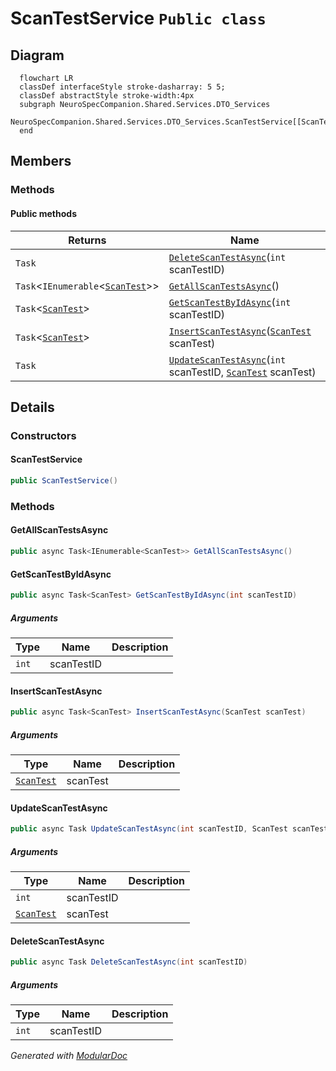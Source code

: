 # ScanTestService `Public class`

## Diagram
```mermaid
  flowchart LR
  classDef interfaceStyle stroke-dasharray: 5 5;
  classDef abstractStyle stroke-width:4px
  subgraph NeuroSpecCompanion.Shared.Services.DTO_Services
  NeuroSpecCompanion.Shared.Services.DTO_Services.ScanTestService[[ScanTestService]]
  end
```

## Members
### Methods
#### Public  methods
| Returns | Name |
| --- | --- |
| `Task` | [`DeleteScanTestAsync`](#deletescantestasync)(`int` scanTestID) |
| `Task`&lt;`IEnumerable`&lt;[`ScanTest`](./neurospecsharedmodelsdto-ScanTest)&gt;&gt; | [`GetAllScanTestsAsync`](#getallscantestsasync)() |
| `Task`&lt;[`ScanTest`](./neurospecsharedmodelsdto-ScanTest)&gt; | [`GetScanTestByIdAsync`](#getscantestbyidasync)(`int` scanTestID) |
| `Task`&lt;[`ScanTest`](./neurospecsharedmodelsdto-ScanTest)&gt; | [`InsertScanTestAsync`](#insertscantestasync)([`ScanTest`](./neurospecsharedmodelsdto-ScanTest) scanTest) |
| `Task` | [`UpdateScanTestAsync`](#updatescantestasync)(`int` scanTestID, [`ScanTest`](./neurospecsharedmodelsdto-ScanTest) scanTest) |

## Details
### Constructors
#### ScanTestService
```csharp
public ScanTestService()
```

### Methods
#### GetAllScanTestsAsync
```csharp
public async Task<IEnumerable<ScanTest>> GetAllScanTestsAsync()
```

#### GetScanTestByIdAsync
```csharp
public async Task<ScanTest> GetScanTestByIdAsync(int scanTestID)
```
##### Arguments
| Type | Name | Description |
| --- | --- | --- |
| `int` | scanTestID |   |

#### InsertScanTestAsync
```csharp
public async Task<ScanTest> InsertScanTestAsync(ScanTest scanTest)
```
##### Arguments
| Type | Name | Description |
| --- | --- | --- |
| [`ScanTest`](./neurospecsharedmodelsdto-ScanTest) | scanTest |   |

#### UpdateScanTestAsync
```csharp
public async Task UpdateScanTestAsync(int scanTestID, ScanTest scanTest)
```
##### Arguments
| Type | Name | Description |
| --- | --- | --- |
| `int` | scanTestID |   |
| [`ScanTest`](./neurospecsharedmodelsdto-ScanTest) | scanTest |   |

#### DeleteScanTestAsync
```csharp
public async Task DeleteScanTestAsync(int scanTestID)
```
##### Arguments
| Type | Name | Description |
| --- | --- | --- |
| `int` | scanTestID |   |

*Generated with* [*ModularDoc*](https://github.com/hailstorm75/ModularDoc)
